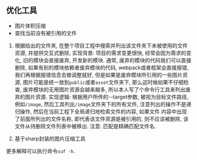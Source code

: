 
## 优化工具
- 图片体积压缩
- 查找当前没有被引用的文件


1. 根据给出的文件夹, 在整个项目工程中搜索并列出该文件夹下未被使用的文件资源, 并提供交互式删除,
    实现背景:
    项目的需求变更很快, 经常会因为需求的变化, 旧的模块会直接废弃, 开发新的模块. 通常, 废弃的模块的代码我们可以直接删除, 如果有别的模块依赖者废弃模块的代码, webpack或者框架会直接报错,
    我们再根据报错信息去做调整就好, 但是如果是废弃模块所引用的一些图片资源, 图片可能是统一放到`public`或者`asset`文件夹下, 那么这时候如果不仔细检查, 废弃模块的无用图片资源会越来越多,
    所以本人写了个命令行工具来列出废弃的图片资源.
    实现逻辑:
    根据用户所传的--target参数, 被视为目标文件路径, 例如`/image`, 然后工具列出`/image`文件夹下的所有文件, 注意列出的操作不是递归操作, 然后在当前工程下全局递归地检索文件的内容, 如果文件
    内容中出现了前面所列出的文件名称, 即代表该文件资源是被引用的, 则不应该被删除, 该文件从待删除文件列表中被移出. 
    注意:
    匹配是精确匹配文件名.

2. 基于sharp封装的图片压缩工具

更多解释可以执行命令`suf -h`.
   